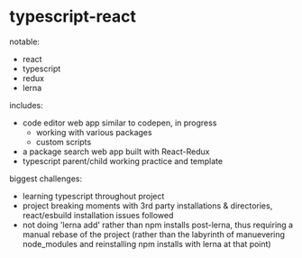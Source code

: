 ﻿# typescript-react
notable:
  - react
  - typescript
  - redux
  - lerna
 
includes: 
  - code editor web app similar to codepen, in progress
    - working with various packages
    - custom scripts
  - a package search web app built with React-Redux
  - typescript parent/child working practice and template

biggest challenges:

  - learning typescript throughout project
  - project breaking moments with 3rd party installations & directories, react/esbuild installation issues followed
  - not doing 'lerna add' rather than npm installs post-lerna, thus requiring a manual rebase of the project (rather than the labyrinth of manuevering node_modules and reinstalling npm installs with lerna at that point)

